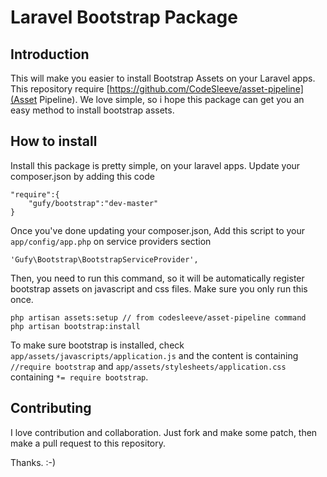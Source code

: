 # Laravel Bootstrap Package

## Introduction

This will make you easier to install Bootstrap Assets on your Laravel apps. This repository require [https://github.com/CodeSleeve/asset-pipeline](Asset Pipeline). We love simple, so i hope this package can get you an easy method to install bootstrap assets.

## How to install 

Install this package is pretty simple, on your laravel apps. Update your composer.json by adding this code
	
	"require":{
		"gufy/bootstrap":"dev-master"
	}

Once you've done updating your composer.json, Add this script to your `app/config/app.php` on service providers section

	'Gufy\Bootstrap\BootstrapServiceProvider',

Then, you need to run this command, so it will be automatically register bootstrap assets on javascript and css files. Make sure you only run this once. 

	php artisan assets:setup // from codesleeve/asset-pipeline command
	php artisan bootstrap:install 

To make sure bootstrap is installed, check `app/assets/javascripts/application.js` and the content is containing `//require bootstrap` and `app/assets/stylesheets/application.css` containing `*= require bootstrap`.

## Contributing

I love contribution and collaboration. Just fork and make some patch, then make a pull request to this repository. 

Thanks. :-)